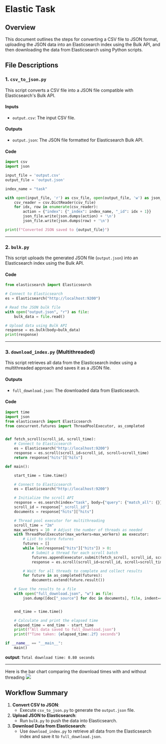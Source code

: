 # Elastic Task
## Overview
This document outlines the steps for converting a CSV file to JSON format, uploading the JSON data into an Elasticsearch index using the Bulk API, and then downloading the data from Elasticsearch using Python scripts.
## File Descriptions

### 1. `csv_to_json.py`
This script converts a CSV file into a JSON file compatible with Elasticsearch's Bulk API.

#### Inputs
- `output.csv`: The input CSV file.

#### Outputs
- `output.json`: The JSON file formatted for Elasticsearch Bulk API.

#### Code
```python
import csv
import json

input_file = 'output.csv'
output_file = 'output.json'  

index_name = "task"  

with open(input_file, 'r') as csv_file, open(output_file, 'w') as json_file:
    csv_reader = csv.DictReader(csv_file)
    for idx, row in enumerate(csv_reader):
        action = {"index": {"_index": index_name, "_id": idx + 1}}
        json_file.write(json.dumps(action) + '\n')
        json_file.write(json.dumps(row) + '\n')

print(f"Converted JSON saved to {output_file}")
```

---

### 2. `bulk.py`
This script uploads the generated JSON file (`output.json`) into an Elasticsearch index using the Bulk API.

#### Code
```python
from elasticsearch import Elasticsearch

# Connect to Elasticsearch
es = Elasticsearch("http://localhost:9200")

# Read the JSON bulk file
with open("output.json", "r") as file:
    bulk_data = file.read()

# Upload data using Bulk API
response = es.bulk(body=bulk_data)
print(response)
```

---

### 3. `download_index.py` (Multithreaded)
This script retrieves all data from the Elasticsearch index using a multithreaded approach and saves it as a JSON file.

#### Outputs
- `full_download.json`: The downloaded data from Elasticsearch.

#### Code
```python
import time
import json
from elasticsearch import Elasticsearch
from concurrent.futures import ThreadPoolExecutor, as_completed


def fetch_scroll(scroll_id, scroll_time):
    # Connect to Elasticsearch
    es = Elasticsearch("http://localhost:9200")
    response = es.scroll(scroll_id=scroll_id, scroll=scroll_time)
    return response["hits"]["hits"]

def main():

    start_time = time.time()

    # Connect to Elasticsearch
    es = Elasticsearch("http://localhost:9200")

    # Initialize the scroll API
    response = es.search(index="task", body={"query": {"match_all": {}}}, scroll="2m", size=100)
    scroll_id = response["_scroll_id"]
    documents = response["hits"]["hits"]

    # Thread pool executor for multithreading
    scroll_time = "2m"
    max_workers = 10  # Adjust the number of threads as needed
    with ThreadPoolExecutor(max_workers=max_workers) as executor:
        # List to store futures
        futures = []
        while len(response["hits"]["hits"]) > 0:
            # Submit a thread for each scroll batch
            futures.append(executor.submit(fetch_scroll, scroll_id, scroll_time))
            response = es.scroll(scroll_id=scroll_id, scroll=scroll_time)

        # Wait for all threads to complete and collect results
        for future in as_completed(futures):
            documents.extend(future.result())

    # Save the results to a file
    with open("full_download.json", "w") as file:
        json.dump([doc["_source"] for doc in documents], file, indent=4)


    end_time = time.time()

    # Calculate and print the elapsed time
    elapsed_time = end_time - start_time
    print(f"All data saved to full_download.json")
    print(f"Time taken: {elapsed_time:.2f} seconds")

if __name__ == "__main__":
    main()

```
**output**: `Total download time: 0.80 seconds`

---
Here is the bar chart comparing the download times with and without threading
![](https://i.imgur.com/cgByQAX.png)

## Workflow Summary
1. **Convert CSV to JSON**:
   - Execute `csv_to_json.py` to generate the `output.json` file.
2. **Upload JSON to Elasticsearch**:
   - Run `bulk.py` to push the data into Elasticsearch.
3. **Download Data from Elasticsearch**:
   - Use `download_index.py` to retrieve all data from the Elasticsearch index and save it to `full_download.json`.
